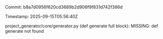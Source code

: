 Commit: b8a7d0956f620cd3689b2d906f9f831d742f386d

Timestamp: 2025-09-15T05:56:40Z

project_generator/core/generator.py (def generate full block):
MISSING: def generate not found

